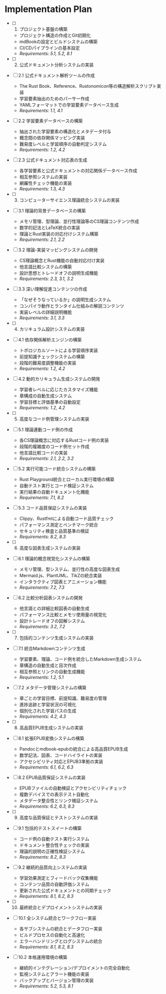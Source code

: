 # Implementation Plan

- [ ] 1. プロジェクト基盤の構築
  - プロジェクト構造の作成とGit初期化
  - mdBookの設定とビルドシステムの構築
  - CI/CDパイプラインの基本設定
  - _Requirements: 5.1, 5.2, 8.1_

- [ ] 2. 公式ドキュメント分析システムの実装
- [ ] 2.1 公式ドキュメント解析ツールの作成
  - The Rust Book、Reference、Rustonomicon等の構造解析スクリプト実装
  - 学習要素抽出のためのパーサー作成
  - YAMLフォーマットでの学習要素データベース生成
  - _Requirements: 1.1, 4.1_

- [ ] 2.2 学習要素データベースの構築
  - 抽出された学習要素の構造化とメタデータ付与
  - 概念間の依存関係マッピング実装
  - 難易度レベルと学習順序の自動判定システム
  - _Requirements: 1.2, 4.2_

- [ ] 2.3 公式ドキュメント対応表の生成
  - 各学習要素と公式ドキュメントの対応関係データベース作成
  - 相互参照システムの実装
  - 網羅性チェック機能の実装
  - _Requirements: 1.3, 4.3_

- [ ] 3. コンピューターサイエンス理論統合システムの実装
- [ ] 3.1 理論的背景データベースの構築
  - メモリ管理、型理論、並行性理論等のCS理論コンテンツ作成
  - 数学的記法とLaTeX統合の実装
  - 理論とRust実装の対応付けシステム構築
  - _Requirements: 2.1, 2.2_

- [ ] 3.2 理論-実装マッピングシステムの開発
  - CS理論概念とRust機能の自動対応付け実装
  - 他言語比較システムの構築
  - 設計思想とトレードオフの説明生成機能
  - _Requirements: 2.3, 3.1, 3.2_

- [ ] 3.3 深い理解促進コンテンツの作成
  - 「なぜそうなっているか」の説明生成システム
  - コンパイラ動作とランタイム仕組みの解説コンテンツ
  - 実装レベルの詳細説明機能
  - _Requirements: 3.1, 3.3_

- [ ] 4. カリキュラム設計システムの実装
- [ ] 4.1 依存関係解析エンジンの構築
  - トポロジカルソートによる学習順序実装
  - 前提知識チェックシステムの構築
  - 段階的難易度調整機能の実装
  - _Requirements: 1.2, 4.2_

- [ ] 4.2 動的カリキュラム生成システムの開発
  - 学習者レベルに応じたカスタマイズ機能
  - 章構成の自動生成システム
  - 学習目標と評価基準の自動設定
  - _Requirements: 1.2, 4.2_

- [ ] 5. 高度なコード例管理システムの実装
- [ ] 5.1 理論連動コード例の作成
  - 各CS理論概念に対応するRustコード例の実装
  - 段階的複雑度のコード例セット作成
  - 他言語比較コードの実装
  - _Requirements: 2.1, 2.2, 3.2_

- [ ] 5.2 実行可能コード統合システムの構築
  - Rust Playground統合とローカル実行環境の構築
  - 自動テスト実行とコード検証システム
  - 実行結果の自動ドキュメント化機能
  - _Requirements: 7.1, 8.2_

- [ ] 5.3 コード品質保証システムの実装
  - Clippy、Rustfmtによる自動コード品質チェック
  - パフォーマンス測定とベンチマーク統合
  - セキュリティ検査と品質基準の検証
  - _Requirements: 8.2, 8.3_

- [ ] 6. 高度な図表生成システムの実装
- [ ] 6.1 理論的概念視覚化システムの構築
  - メモリ管理、型システム、並行性の高度な図表生成
  - Mermaid.js、PlantUML、TikZの統合実装
  - インタラクティブ図表とアニメーション機能
  - _Requirements: 7.2, 7.3_

- [ ] 6.2 比較分析図表システムの開発
  - 他言語との詳細比較図表の自動生成
  - パフォーマンス比較とメモリ使用量の視覚化
  - 設計トレードオフの図解システム
  - _Requirements: 3.2, 7.2_

- [ ] 7. 包括的コンテンツ生成システムの実装
- [ ] 7.1 統合Markdownコンテンツ生成
  - 学習要素、理論、コード例を統合したMarkdown生成システム
  - 章構造の自動生成と目次作成
  - 相互参照とリンクの自動生成機能
  - _Requirements: 1.2, 5.1_

- [ ] 7.2 メタデータ管理システムの構築
  - 章ごとの学習目標、前提知識、難易度の管理
  - 進捗追跡と学習状況の可視化
  - 個別化された学習パスの生成
  - _Requirements: 4.2, 4.3_

- [ ] 8. 高品質EPUB生成システムの実装
- [ ] 8.1 拡張EPUB変換システムの構築
  - Pandocとmdbook-epubの統合による高品質EPUB生成
  - 数学記法、図表、コードハイライトの実装
  - アクセシビリティ対応とEPUB3準拠の実装
  - _Requirements: 6.1, 6.2, 6.3_

- [ ] 8.2 EPUB品質保証システムの実装
  - EPUBファイルの自動検証とアクセシビリティチェック
  - 複数デバイスでの表示テスト自動化
  - メタデータ整合性とリンク検証システム
  - _Requirements: 6.2, 6.3, 8.3_

- [ ] 9. 高度な品質保証とテストシステムの実装
- [ ] 9.1 包括的テストスイートの構築
  - コード例の自動テスト実行システム
  - ドキュメント整合性チェックの実装
  - 理論的説明の正確性検証システム
  - _Requirements: 8.2, 8.3_

- [ ] 9.2 継続的品質向上システムの実装
  - 学習効果測定とフィードバック収集機能
  - コンテンツ品質の自動評価システム
  - 更新された公式ドキュメントとの同期チェック
  - _Requirements: 8.1, 8.2, 8.3_

- [ ] 10. 最終統合とデプロイメントシステムの実装
- [ ] 10.1 全システム統合とワークフロー実装
  - 各サブシステムの統合とデータフロー実装
  - ビルドプロセスの自動化と高速化
  - エラーハンドリングとログシステムの統合
  - _Requirements: 8.1, 8.2, 8.3_

- [ ] 10.2 本格運用環境の構築
  - 継続的インテグレーション/デプロイメントの完全自動化
  - 監視システムとアラート機能の実装
  - バックアップとバージョン管理の実装
  - _Requirements: 5.2, 5.3, 8.1_